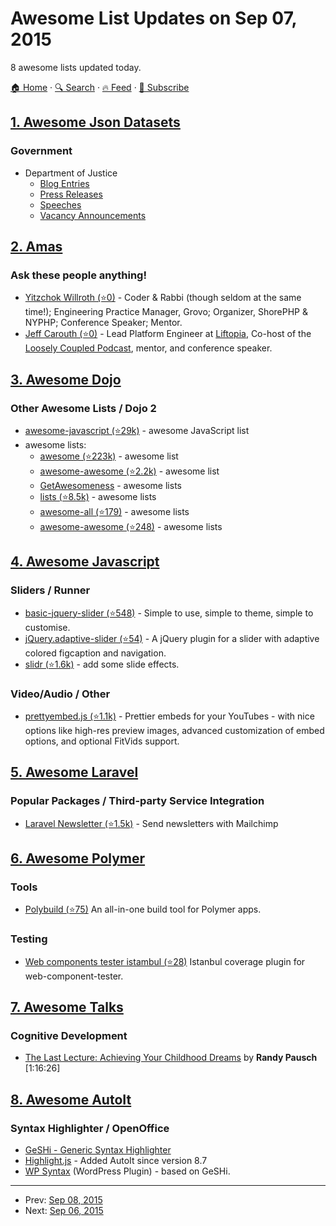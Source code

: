 # Awesome List Updates on Sep 07, 2015

8 awesome lists updated today.

[🏠 Home](/README.md) · [🔍 Search](https://test.trackawesomelist.com/search/) · [🔥 Feed](https://test.trackawesomelist.com/rss.xml) · [📮 Subscribe](https://trackawesomelist.us17.list-manage.com/subscribe?u=d2f0117aa829c83a63ec63c2f&id=36a103854c)



## [1. Awesome Json Datasets](/content/jdorfman/awesome-json-datasets/README.md)

### Government

*   Department of Justice
    *   [Blog Entries](https://www.justice.gov/api/v1/blog_entries.json?amp%3Bpagesize=2)
    *   [Press Releases](https://www.justice.gov/api/v1/press_releases.json?pagesize=2)
    *   [Speeches](https://www.justice.gov/api/v1/speeches.json?pagesize=2)
    *   [Vacancy Announcements](http://www.justice.gov/api/v1/vacancy_announcements.json?pagesize=2)

## [2. Amas](/content/sindresorhus/amas/README.md)

### Ask these people anything!

*   [Yitzchok Willroth (⭐0)](https://github.com/coderabbi/ama) - Coder & Rabbi (though seldom at the same time!); Engineering Practice Manager, Grovo; Organizer, ShorePHP & NYPHP; Conference Speaker; Mentor.
*   [Jeff Carouth (⭐0)](https://github.com/jcarouth/ama) - Lead Platform Engineer at [Liftopia](http://www.liftopia.com), Co-host of the [Loosely Coupled Podcast](http://looselycoupled.info), mentor, and conference speaker.

## [3. Awesome Dojo](/content/petk/awesome-dojo/README.md)

### Other Awesome Lists / Dojo 2

*   [awesome-javascript (⭐29k)](https://github.com/sorrycc/awesome-javascript) - awesome JavaScript list
*   awesome lists:
    *   [awesome (⭐223k)](https://github.com/sindresorhus/awesome) - awesome list
    *   [awesome-awesome (⭐2.2k)](https://github.com/emijrp/awesome-awesome) - awesome list
    *   [GetAwesomeness](https://getawesomeness.herokuapp.com/) - awesome lists
    *   [lists (⭐8.5k)](https://github.com/jnv/lists) - awesome lists
    *   [awesome-all (⭐179)](https://github.com/bradoyler/awesome-all) - awesome lists
    *   [awesome-awesome (⭐248)](https://github.com/erichs/awesome-awesome) - awesome lists

## [4. Awesome Javascript](/content/sorrycc/awesome-javascript/README.md)

### Sliders / Runner

*   [basic-jquery-slider (⭐548)](https://github.com/jcobb/basic-jquery-slider) - Simple to use, simple to theme, simple to customise.
*   [jQuery.adaptive-slider (⭐54)](https://github.com/creative-punch/jQuery.adaptive-slider/) - A jQuery plugin for a slider with adaptive colored figcaption and navigation.
*   [slidr (⭐1.6k)](https://github.com/bchanx/slidr) - add some slide effects.

### Video/Audio / Other

*   [prettyembed.js (⭐1.1k)](https://github.com/mike-zarandona/prettyembed.js) - Prettier embeds for your YouTubes - with nice options like high-res preview images, advanced customization of embed options, and optional FitVids support.

## [5. Awesome Laravel](/content/chiraggude/awesome-laravel/README.md)

### Popular Packages / Third-party Service Integration

*   [Laravel Newsletter (⭐1.5k)](https://github.com/spatie/laravel-newsletter) - Send newsletters with Mailchimp

## [6. Awesome Polymer](/content/Granze/awesome-polymer/README.md)

### Tools

*   [Polybuild (⭐75)](https://github.com/PolymerLabs/polybuild) An all-in-one build tool for Polymer apps.

### Testing

*   [Web components tester istambul (⭐28)](https://github.com/thedeeno/web-component-tester-istanbul) Istanbul coverage plugin for web-component-tester.

## [7. Awesome Talks](/content/JanVanRyswyck/awesome-talks/README.md)

### Cognitive Development

*   [The Last Lecture: Achieving Your Childhood Dreams](https://www.youtube.com/watch?v=ji5_MqicxSo) by **Randy Pausch** \[1:16:26]

## [8. Awesome AutoIt](/content/J2TEAM/awesome-AutoIt/README.md)

### Syntax Highlighter / OpenOffice

*   [GeSHi - Generic Syntax Highlighter](http://qbnz.com/highlighter/)
*   [Highlight.js](https://highlightjs.org/) - Added AutoIt since version 8.7
*   [WP Syntax](https://wordpress.org/plugins/wp-syntax/) (WordPress Plugin) - based on GeSHi.

---

- Prev: [Sep 08, 2015](/content/2015/09/08/README.md)
- Next: [Sep 06, 2015](/content/2015/09/06/README.md)